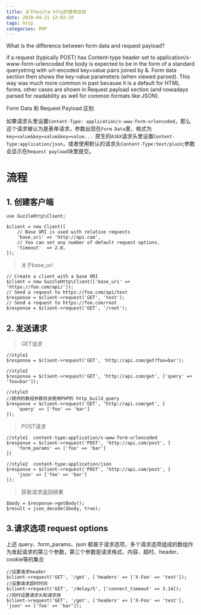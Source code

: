 ```yaml
---
title: 关于Guzzle http的使用总结
date: 2018-04-21 12:02:20
tags: http
categories: PHP
---
```


What is the difference between form data and request payload?

if a request (typically POST) has Content-type header set to application/x-www-form-urlencoded the body is expected to be in the form of a standard querystring with url-encoded key=value pairs joined by &. Form data section then shows the key-value parameters (when viewed parsed). This way was much more common in past because it is a default for HTML forms. other cases are shown in Request payload section (and nowadays parsed for readability as well for common formats like JSON).

Form Data 和 Request Payload 区别

如果请求头里设置`Content-Type: application/x-www-form-urlencoded`，那么这个请求被认为是表单请求，参数出现在`Form Data`里，格式为`key=value&key=value&key=value... `原生的`AJAX`请求头里设置`Content-Type:application/json`，或者使用默认的请求头`Content-Type:text/plain`;参数会显示在`Request payload`块里提交。

<!-- more -->
# 流程
## 1. 创建客户端
```
use GuzzleHttp\Client;

$client = new Client([
    // Base URI is used with relative requests
    'base_uri' => 'http://api.com',
    // You can set any number of default request options.
    'timeout'  => 2.0,
]);
```
> 关于base_uri
```
// Create a client with a base URI
$client = new GuzzleHttp\Client(['base_uri' => 'https://foo.com/api/']);
// Send a request to https://foo.com/api/test
$response = $client->request('GET', 'test');
// Send a request to https://foo.com/root
$response = $client->request('GET', '/root');
```

## 2. 发送请求
> GET请求
```
//style1
$response = $client->request('GET', 'http://api.com/get?foo=bar');

//style2
$response = $client->request('GET', 'http://api.com/get', ['query' => 'foo=bar']);

//style3
//提供的数组参数将会使用PHP的 http_build_query
$response = $client->request('GET', 'http://api.com/get', [
    'query' => ['foo' => 'bar']
]);

```

> POST请求
```
//style1  content-type:application/x-www-form-urlencoded
$response = $client->request('POST', 'http://api.com/post', [
    'form_params' => ['foo' => 'bar']
])

//style2  content-type:application/json
$response = $client->request('POST', 'http://api.com/post', [
    'json' => ['foo' => 'bar']
]);
```
> 获取请求返回结果
```
$body = $response->getBody();
$result = json_decode($body, true);
```

## 3.请求选项 request options
上述 query、form_params、json 都属于请求选项，多个请求选项组成的数组作为发起请求的第三个参数，第三个参数是请求格式、内容、超时、header、cookie等的集合
```
//设置请求header
$client->request('GET', '/get', ['headers' => ['X-Foo' => 'test']);
//设置请求超时时间
$client->request('GET', '/delay/5', ['connect_timeout' => 3.14]);
//同时设置请求头和请求体
$client->request('GET', '/get', ['headers' => ['X-Foo' => 'test'], 'json' => ['foo' => 'bar']);
```